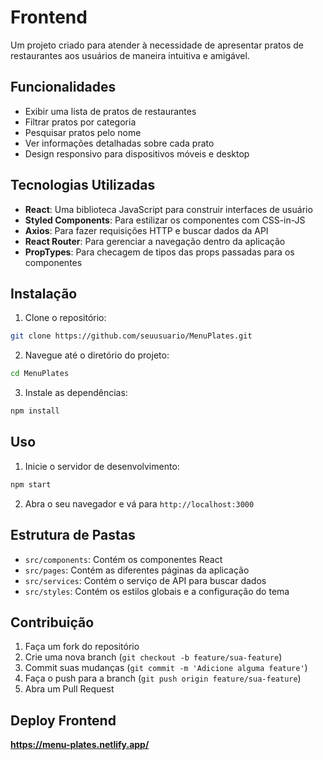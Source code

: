 # Frontend

Um projeto criado para atender à necessidade de apresentar pratos de restaurantes aos usuários de maneira intuitiva e amigável.

## Funcionalidades

- Exibir uma lista de pratos de restaurantes
- Filtrar pratos por categoria
- Pesquisar pratos pelo nome
- Ver informações detalhadas sobre cada prato
- Design responsivo para dispositivos móveis e desktop

## Tecnologias Utilizadas

- **React**: Uma biblioteca JavaScript para construir interfaces de usuário
- **Styled Components**: Para estilizar os componentes com CSS-in-JS
- **Axios**: Para fazer requisições HTTP e buscar dados da API
- **React Router**: Para gerenciar a navegação dentro da aplicação
- **PropTypes**: Para checagem de tipos das props passadas para os componentes

## Instalação

1. Clone o repositório:
  ```bash
  git clone https://github.com/seuusuario/MenuPlates.git
  ```
2. Navegue até o diretório do projeto:
  ```bash
  cd MenuPlates
  ```
3. Instale as dependências:
  ```bash
  npm install
  ```

## Uso

1. Inicie o servidor de desenvolvimento:
  ```bash
  npm start
  ```
2. Abra o seu navegador e vá para `http://localhost:3000`

## Estrutura de Pastas

- `src/components`: Contém os componentes React
- `src/pages`: Contém as diferentes páginas da aplicação
- `src/services`: Contém o serviço de API para buscar dados
- `src/styles`: Contém os estilos globais e a configuração do tema

## Contribuição

1. Faça um fork do repositório
2. Crie uma nova branch (`git checkout -b feature/sua-feature`)
3. Commit suas mudanças (`git commit -m 'Adicione alguma feature'`)
4. Faça o push para a branch (`git push origin feature/sua-feature`)
5. Abra um Pull Request

## Deploy Frontend
**https://menu-plates.netlify.app/**